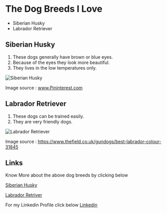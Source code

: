 # The Dog Breeds I Love
- Siberian Husky
- Labrador Retriever
## Siberian Husky
1. These dogs generally have brown or blue eyes.
2. Because of the eyes they look more beautiful.
3. They lives in the low temperatures only.

![Siberian Husky](https://i.pinimg.com/originals/d5/a8/34/d5a834e6a8d9ede51cedbed7ccd2fa01.jpg)

Image source : www.Pininterest.com
## Labrador Retriever
1. These dogs can be trained easily.
2. They are very friendly dogs.

![Labrador Retriever](https://keyassets.timeincuk.net/inspirewp/live/wp-content/uploads/sites/3/2016/04/Best-labrador-colour-630x400.jpg)
 
Image source : https://www.thefield.co.uk/gundogs/best-labrador-colour-31845
## Links
Know More about the above dog breeds by clicking below

[Siberian Husky](https://www.akc.org/dog-breeds/siberian-husky/)

[Labrador Retriver](https://thelabradorclub.com/)

For my Linkedin Profile click below
[Linkedin](https://www.linkedin.com/in/bharath-kumar-gandhasiri-61a34914b/)
